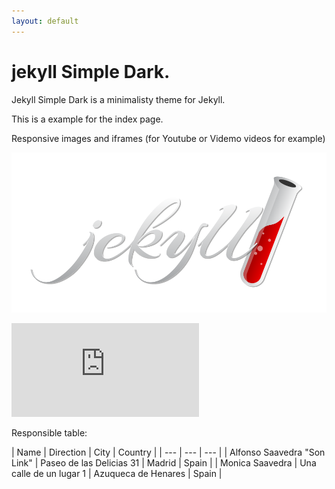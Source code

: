 ```yaml
---
layout: default
---
```


# jekyll Simple Dark.

Jekyll Simple Dark is a minimalisty theme for Jekyll.

This is a example for the index page.

Responsive images and iframes (for Youtube or Videmo videos for example)

![Jekyll logo](https://github.com/jekyll/brand/raw/master/jekyll-logo-dark-transparent.png)

<div class="video">
  <iframe  src="https://www.youtube.com/embed/ZTidn2dBYbY?list=RDZTidn2dBYbY" frameborder="0" allow="autoplay; encrypted-media" allowfullscreen></iframe>
</div>

Responsible table:

| Name | Direction | City | Country |
| --- | --- | --- |
| Alfonso Saavedra "Son Link" | Paseo de las Delicias 31 | Madrid | Spain |
| Monica Saavedra | Una calle de un lugar 1 | Azuqueca de Henares | Spain |
